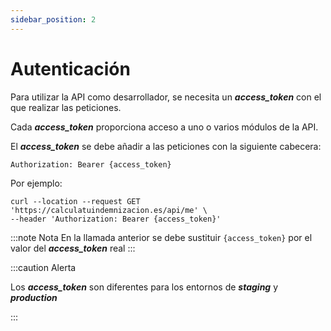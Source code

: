 ```yaml
---
sidebar_position: 2
---
```


# Autenticación

Para utilizar la API como desarrollador, se necesita un **_access_token_** con el que realizar las peticiones. 

Cada **_access_token_** proporciona acceso a uno o varios módulos de la API.

El **_access_token_** se debe añadir a las peticiones con la siguiente cabecera: 

```
Authorization: Bearer {access_token}
```

Por ejemplo:

```shell
curl --location --request GET 'https://calculatuindemnizacion.es/api/me' \
--header 'Authorization: Bearer {access_token}'
```
:::note Nota
En la llamada anterior se debe sustituir `{access_token}` por el valor del **_access_token_** real
:::

:::caution Alerta

Los **_access_token_** son diferentes para los entornos de **_staging_** y **_production_**

:::